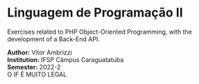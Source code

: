 # Linguagem de Programação II
Exercises related to PHP Object-Oriented Programming, with the development of a Back-End API.<br>

**Author:** Vítor Ambrizzi<br>
**Institution:** IFSP Câmpus Caraguatatuba<br>
**Semester:** 2022-2<br>
O IF É MUITO LEGAL